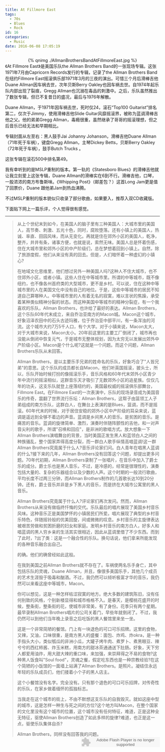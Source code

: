 ```yaml
---
title: At Fillmore East
tags:
  - 70s
  - Blues
  - Rock
id: 16
categories:
  - Music
date: 2016-06-08 17:05:19
---
```

<div align=center>
{% qnimg ./AllmanBrothersBandAtFillmoreEast.jpg %}
</div>
《At Fillmore East》是美国乐队the Allman Brothers Band的一张现场专辑。这张1971年7月由Capricorn Records发行的专辑，记录了the Allman Brothers Band在纽约Fillmore East摇滚俱乐部1971年3月的三夜的演出。可惜三个月后滑棒吉他Duane Allman因车祸去世，次年贝斯Berry Oakley也因车祸去世。自1974年起乐队内部出现了裂痕，Gregg Allman也沉溺在毒品的刺激中。之后，乐队虽然推出了数张专辑，但已不复昔日的盛况，最后与1976年解散。

Duane Allman，于1971年因车祸去世，死时仅24，滚石“Top100 Guitarist”排名第二，仅次于Jimmy，使用滑棒吉他Slide Guitar风靡摇滚界，被称为蓝调滑棒吉他之父。他的弟弟Gregg Allman，毒瘾很重，虽然继承了哥哥的摇滚理想，但之后音乐已经无法和早期相比。

专辑封面从左至右：黑人鼓手Jai Johanny Johanson，滑棒吉他Duane Allman（71年死于车祸），键盘Gregg Allman，主琴Dickey Betts，贝斯Berry Oakley（72年死于车祸），鼓手Butch Trucks 。

这张专辑在滚石500中排名第49。

我有幸听到的是MSLP重制的版本。第一轨的《Statesboro Blues》的滑棒吉他就让我立刻爱上这张专辑，Duane Allman的滑棒实在6到不行。滑棒吉他，口琴，一股浓浓的南方布鲁斯味。《Whipping Post》（邮差包？）这首Long Jam更是值了回票价，Duane 跟他弟Jam到热血沸腾。

不过MSLP重制的版本貌似只收录了部分歌曲，如果要入，推荐入双CD收藏版。

下面贴下网上一篇乐评，个人觉得很有感觉。
* * *
> 从上个世纪末到如今，在美国人的脑子里有三种美国人：大城市里的美国人，高节奏、刺激、五光十色，同时，腐败堕落。还有小镇上的美国人，热诚、率直、田园风味，而从无变化。再就是住在郊外小区的美国人，乾净，整齐，井井有条，诸事方便，也就是说，索然无味。美国人总是怀着伤感，住在大城市里和郊外小区的中产阶级们，总在梦想着回到小镇上。自然，除了旅游度假，他们从来没有真的回去。但是，人们暗怀着一种虚幻的小镇心?
> 
> 
> 在地域文化思维里，他们想过另外一种美国人吗?这种人不住大城市，也不住郊外小区，或者小镇。这些人住在中等城市里。所谓的中等城市，既不像纽约，也不像各州首府类的大型城市，更不是乡村。可以说，住在这种中等城市里的人在美国文化中没有自己的地位。于是，这些中等城市的居民不知道自己算哪种人。中等城市里的人有着无名的寂寞，难以言状的焦躁，承受着某种类似精神分裂的状态。而这种美国中等城市的精神分裂症，有一个我喜欢的乐队，Allman Brothers，也许给了最好的表达。Allman Brothers，这个乐队60年代末成立，来自乔治亚南方的Macon城。Macon这个城市，好象沼泽农田中的石头古迹玛雅，位于乔治亚中部平川，有一条浑浊的河流。这个城市大约7万5千人口，有个大学。对于小镇来说，Macon太大，对于大城市来说，Macon太小。20年前这里的主要工厂倒闭了，城市再也没能从倒闭中恢复元气，于是城市无整体规划，因为太穷无以发展出郊外中产阶级小区。Macon是个什么呢?这就是一个问题。而这个问题，Allman Brothers乐队从未回答。
> 
> 
> Allman Brothers，是以主要乐手兄弟的姓命名的乐队，好象巧合了"人皆兄弟"的意思。这个乐队的成员都长自Macon，他们听英国摇滚，披头士，所以，乐队开始时候打扮的像摇滚乐手，音乐风格和60年代末郊外小区青少年中流行的摇滚相似，这群音乐天才吸引了无数郊外小区的追星族。仅仅几年的功夫，这支乐队就登上座落纽约的，美国最权威的摇滚俱乐部舞台，Fillmore East。在Fillmore East的一次表演中，乐队的现场录音成为美国音乐的传奇，震翻了世界流行乐坛：Allman Brothers，这帮子由篮领工人子弟组成的南方乐队，这群白人，在舞台上表演的是Blues，篮调，而不是摇滚。60年代末的时候，对于居住安稳的郊外小区中产阶级的耳朵来说，蓝调是遥远到全够不着边的声音。蓝调是乡间黑人的音乐。是贫困的音乐。是痛苦的音乐。蓝调的旋律简单、激烈，演奏时伴随阵颤性的吉他，和一对声音尖利的歌手，所谓"召唤和回应"，是非洲的歌唱方式。放大想象一下Allman Brothers演唱舞台的背景，当时美国正发生黑人和蓝领白人之间的种族骚乱，整个国家弄得高度分裂，而一群白人歌手纵情高唱蓝调!这一群Allman Brothers究竟属于什么人?音乐评论家们问。白人青年在唱黑人蓝调的什么?接下来的几年，Allman Brothers没有回答这个问题，却提出更多问题。70年代初期，Allman Brothers录制了一张唱片，在音乐中加入了爵士乐的成分。爵士乐也是黑人音乐，不过，是冷感的，经常是很理性的，演奏包括大量的、复杂的乐器组合以及少数的人声。这个时期的一般流行歌曲，平均长度不过两三分钟，而Allman Brothers制作的几首歌长达10到20分钟。还有，爵士音乐并非是乡下黑人的音乐，而是挤在大城市公寓里的黑人音乐。
> 
> 
> Allman Brothers究竟属于什么人?评论家们再次发问。然而，Allman Brothers从来没有做临终忏悔的交代。乐队最后的唱片展现了美国乡村音乐风味。这种音乐正是美国梦怀的小镇居民们所爱。唱片展现了典型的乡村音乐特色，伴随摇铃般的优美回旋，间或微微的叹息。乡村音乐的主旋律表达被艰苦劳做和贫困折磨的妇女和家庭。发明乡村音乐的南方白人，好多人和唱蓝调的黑人穷乡亲的生活其实很相近，因此从蓝调里借了不少东西。而到了此时，?出了类：这是一个融合性的乐队。换句话说，他们拿来所能发现的各种音乐融合出自己。
> 
> 
> 的确。他们的确曾经如此这般。
> 
> 
> 在我到美国之前Allman Brothers就不存在了。车祸使两名乐手身亡，其中包括乐队的灵魂，Duane Allman，并且，像很多美国乐手，其他几个成员的艺术生涯毁于吸毒和酗酒。不过，我仍然可以倾听极富才华的音乐，我仍然可以来看这座中等城市，Macon。
> 
> 
> 你可以想见，这是一种怎样枯涩寂寞的地方。绝大多数的建筑陈旧，没有任何别致的风格，个别新楼显得和城市格格不入。是春天，是樱桃花盛开的时候，整条街，整条街的花，使城市非常美，有了身份。花季只有两个星期。最早录制Allman Brothers唱片的公司关着门，早些年就倒闭了。不过，我仍然可以到他们当年晚上录音之后吃饭的黑人餐馆里来坐一坐。
> 
> 
> 这是一个非常简陋的餐馆。门上有一块退色的可口可乐招牌。这里的食物，又辣，又油，口味很重，是南方黑人的盛餐：面包、炸鸡、炸okra，是一种手指头大小，类似瓠瓜的非洲小瓜，大罐子烤牛肉、煮罗卜、煮黑眼豆、辣兮兮的西红柿酱、炸玉米糕，用南方的甜冰茶通通送下肚肠。好象，天下穷人都爱用油炸，用大甜大辣的重口味，来加强，来崇拜得之不易的食物?这种黑人饭食叫"Soul food"，灵魂之餐，假定吃东西也是一种宗教经验?在这个简陋的小饭馆的一面墙上站满了Allman Brothers。是照片。凝结住永远年轻的乐队成员们，他们搂着小个子的黑人店主。
> 
> 
> 这个小餐馆没有名字。完全没有。只有那个退色的可口可乐招牌，对传奇性的乐队，在家乡做着缅怀的孤独标志。
> 
> 
> 当我走在这个城市的街上，不由不默想这支乐队的自我毁灭。就如这座中型的城市，这是怎样一种生与死之间的方位?这个地方叫Macon，在整个国家的文化里没有这个城市的位置，这个城市没有任何特征，难道，正是这种全无特征，驱使Allman Brothers创造了如此多样的旋律?难道，也正是这一点，驱使乐队集体自杀?
> 
> 
> Allman Brothers，同样没有回答我的问题。
<embed style="float:right" src="http://www.xiami.com/widget/187266378_3350350/singlePlayer.swf" type="application/x-shockwave-flash" width="257" height="33" wmode="transparent"></embed>